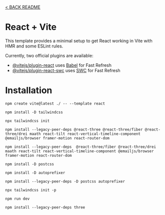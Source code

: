  [< BACK README](../README.md)


 # React + Vite

This template provides a minimal setup to get React working in Vite with HMR and some ESLint rules.

Currently, two official plugins are available:

- [@vitejs/plugin-react](https://github.com/vitejs/vite-plugin-react/blob/main/packages/plugin-react/README.md) uses [Babel](https://babeljs.io/) for Fast Refresh
- [@vitejs/plugin-react-swc](https://github.com/vitejs/vite-plugin-react-swc) uses [SWC](https://swc.rs/) for Fast Refresh


# Installation


``
npm create vite@latest ./ -- --template react
``

``
npm install -D tailwindcss
``

``
npx tailwindcss init
``

``
 npm install --legacy-peer-deps @react-three @react-three/fiber @react-three/drei maath react-tilt react-vertical-timeline-component @emailjs/browser framer-motion react-router-dom
``

``
 npm install --legacy-peer-deps  @react-three/fiber @react-three/drei maath react-tilt react-vertical-timeline-component @emailjs/browser framer-motion react-router-dom
``

``
npm install -D postcss
``

``
npm install -D autoprefixer
``

``
npm install --legacy-peer-deps -D postcss autoprefixer
``

``
npx tailwindcss init -p
``

``
 npm run dev
 ``

``
npm install --legacy-peer-deps three
``

#
